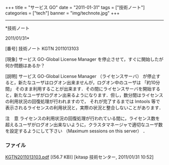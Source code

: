 ﻿+++
title = "サービス GO"
date = "2011-01-31"
tags = ["技術ノート"]
categories = ["tech"]
banner = "img/technote.jpg"
+++

-----------------------------------------------------------------------------------------------------------------------------

*技術ノート

2011/01/31*


[番号]
技術ノート KGTN 2011013103

[現象]
サービス GO-Global License Manager
を停止させて，すぐに開始したが何か問題はあるか？

[説明]
サービス GO-Global License Manager （ライセンスサーバ）
が停止すると，新たなユーザはログオン出来ませんが，ログオン中のユーザは
「約10分間」
そのまま利用することが出来ます．その間にライセンスサーバを開始すると，新たなユーザがログオン出来るようになります．但し，数分間はライセンスの利用状況の回復処理が行われますので，
それが完了するまでは lmtools
等で表示されるライセンスの利用状況と，実際の状況と整合しないことがあります．

注　意
ライセンスの利用状況の回復処理が行われている間に，ライセンス数を超えるユーザがログオン出来ないように，クラスタマネージャで適切なユーザ数を設定するようにして下さい
（Maximum sessions on this server） ．


### ファイル

 
 


[KGTN2011013103.pdf](http://techreport.kitasp.net/attachments/download/462/KGTN2011013103.pdf)
 [(56.7 KB)] [kitasp 技術センター, 2011/01/31
10:52]


 


 


